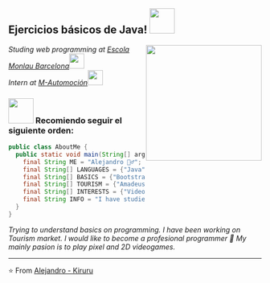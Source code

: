 <h2> Ejercicios básicos de Java! <img src="https://media.giphy.com/media/mGcNjsfWAjY5AEZNw6/giphy.gif" width="50"></h2>
<img align='right' src="https://67.media.tumblr.com/1dd030b239a5dc3534012a00423f3588/tumblr_o52aqu3BLG1ttph68o1_500.gif" width="230">
<p><em>Studing web programming at <a href="https://www.monlau.com/">Escola Monlau Barcelona</a><img src="https://media.giphy.com/media/fYSnHlufseco8Fh93Z/giphy.gif" width="30"></br>Intern at <a href="https://www.m-automocion.com/">M-Automoción</a><img src="https://media.giphy.com/media/WUlplcMpOCEmTGBtBW/giphy.gif" width="30"> 
</em></p>

### <img src="https://media.giphy.com/media/VgCDAzcKvsR6OM0uWg/giphy.gif" width="50"> Recomiendo seguir el siguiente orden:  

```java
public class AboutMe {
  public static void main(String[] args) {
    final String ME = "Alejandro 🙋‍♂️";
    final String[] LANGUAGES = {"Java", "C++" /*a little*/, "SQL", "HTML", "CSS"};
    final String[] BASICS = {"Bootstrap", "XML", "RSS", "Xquery"};
    final String[] TOURISM = {"Amadeus"};
    final String[] INTERESTS = {"Videogames 🐉", "Coding 💻", "China 🏯", "Food 🥮"};
    final String INFO = "I have studied in Japan and lived in China.";
  }
}

```

<em>Trying to understand basics on programming. I have been working on Tourism market. I would like to become a profesional programmer 🚀</em> 
<em>My mainly pasion is to play pixel and 2D videogames.</em>

---

⭐️ From [Alejandro - Kiruru](https://github.com/WuKiruru)
